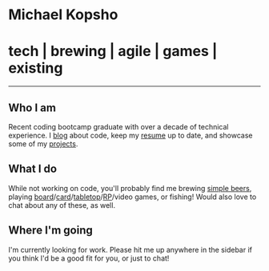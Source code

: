 # Michael Kopsho
# tech | brewing | agile | games | existing

* * *

## Who I am
Recent coding bootcamp graduate with over a decade of technical experience. I [blog](./blog/blog-flatiron.html) about code, keep my [resume](./resume.html) up to date, and showcase some of my [projects](https://github.com/mkopsho).

## What I do
While not working on code, you'll probably find me brewing [simple beers](https://www.homebrewersassociation.org/how-to-brew/keeping-it-simple-with-smash-brewing/), playing [board](https://boardgamegeek.com/boardgame/167791/terraforming-mars)/[card](https://boardgamegeek.com/boardgame/92415/skull)/[tabletop](https://boardgamegeek.com/boardgame/55690/kingdom-death-monster)/[RP](https://www.mothershiprpg.com/)/video games, or fishing! Would also love to chat about any of these, as well.

## Where I'm going
I'm currently looking for work. Please hit me up anywhere in the sidebar if you think I'd be a good fit for you, or just to chat!
